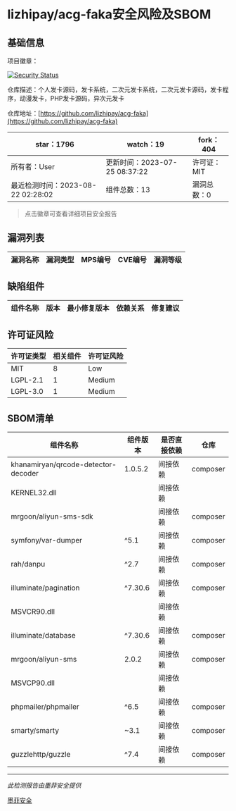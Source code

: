 # lizhipay/acg-faka安全风险及SBOM

## 基础信息

项目徽章：

[![Security Status](https://www.murphysec.com/platform3/v31/badge/1693691281007271936.svg)](https://www.murphysec.com/console/report/1693328498029907968/1693691281007271936)

仓库描述：个人发卡源码，发卡系统，二次元发卡系统，二次元发卡源码，发卡程序，动漫发卡，PHP发卡源码，异次元发卡

仓库地址：[https://github.com/lizhipay/acg-faka](https://github.com/lizhipay/acg-faka)

| star：1796 | watch：19 | fork：404 |
| ----------- | -------------- | ------------ |
| 所有者：User | 更新时间：2023-07-25 08:37:22 | 许可证：MIT |
| 最近检测时间：2023-08-22 02:28:02 | 组件总数：13 | 漏洞总数：0 |

> 点击徽章可查看详细项目安全报告



## 漏洞列表

| 漏洞名称 | 漏洞类型 | MPS编号 | CVE编号 | 漏洞等级 |
| ------- | ------ | ------- | ------ | ----- |





## 缺陷组件

| 组件名称 | 版本 | 最小修复版本 | 依赖关系 | 修复建议 |
| -------- | ---- | ------------ | -------- | -------- |





## 许可证风险

| 许可证类型 | 相关组件 | 许可证风险 |
| ---------- | -------- | ---------- |
|MIT|8|Low|
|LGPL-2.1|1|Medium|
|LGPL-3.0|1|Medium|




## SBOM清单

| 组件名称 | 组件版本 | 是否直接依赖 | 仓库 |
| -------- | -------- | ------------ | ---- |
|khanamiryan/qrcode-detector-decoder|1.0.5.2|间接依赖|composer|
|KERNEL32.dll||间接依赖||
|mrgoon/aliyun-sms-sdk||间接依赖|composer|
|symfony/var-dumper|^5.1|间接依赖|composer|
|rah/danpu|^2.7|间接依赖|composer|
|illuminate/pagination|^7.30.6|间接依赖|composer|
|MSVCR90.dll||间接依赖||
|illuminate/database|^7.30.6|间接依赖|composer|
|mrgoon/aliyun-sms|2.0.2|间接依赖|composer|
|MSVCP90.dll||间接依赖||
|phpmailer/phpmailer|^6.5|间接依赖|composer|
|smarty/smarty|~3.1|间接依赖|composer|
|guzzlehttp/guzzle|^7.4|间接依赖|composer|


------

*此检测报告由墨菲安全提供*

[墨菲安全](www.murphysec.com)